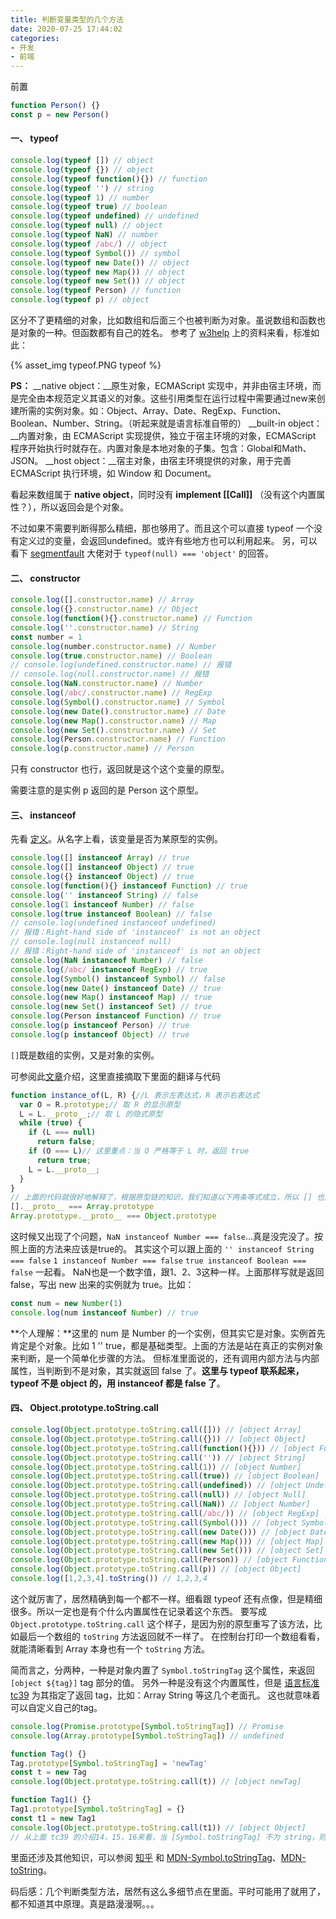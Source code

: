 ```yaml
---
title: 判断变量类型的几个方法
date: 2020-07-25 17:44:02
categories:
- 开发
- 前端
---
```


前置
```js
function Person() {}
const p = new Person()
```

#### 一、 typeof 

```js
console.log(typeof []) // object
console.log(typeof {}) // object
console.log(typeof function(){}) // function
console.log(typeof '') // string
console.log(typeof 1) // number
console.log(typeof true) // boolean
console.log(typeof undefined) // undefined
console.log(typeof null) // object
console.log(typeof NaN) // number
console.log(typeof /abc/) // object
console.log(typeof Symbol()) // symbol
console.log(typeof new Date()) // object
console.log(typeof new Map()) // object
console.log(typeof new Set()) // object
console.log(typeof Person) // function
console.log(typeof p) // object
```

区分不了更精细的对象，比如数组和后面三个也被判断为对象。虽说数组和函数也是对象的一种。但函数都有自己的姓名。
参考了 [w3help](http://www.w3help.org/zh-cn/causes/SD9028) 上的资料来看，标准如此：

{% asset_img typeof.PNG typeof %}

**PS：**
__native object：__原生对象，ECMAScript 实现中，并非由宿主环境，而是完全由本规范定义其语义的对象。这些引用类型在运行过程中需要通过new来创建所需的实例对象。如：Object、Array、Date、RegExp、Function、Boolean、Number、String。（听起来就是语言标准自带的）
__built-in object：__内置对象，由 ECMAScript 实现提供，独立于宿主环境的对象，ECMAScript 程序开始执行时就存在。内置对象是本地对象的子集。包含：Global和Math、JSON。
__host object：__宿主对象，由宿主环境提供的对象，用于完善 ECMAScript 执行环境，如 Window 和 Document。

看起来数组属于 **native object**，同时没有 **implement [[Call]]** （没有这个内置属性？），所以返回会是个对象。

不过如果不需要判断得那么精细，那也够用了。而且这个可以直接 typeof 一个没有定义过的变量，会返回undefined。或许有些地方也可以利用起来。
另，可以看下 [segmentfault](https://segmentfault.com/q/1010000011846328) 大佬对于 `typeof(null) === 'object'` 的回答。

#### 二、 constructor

```js
console.log([].constructor.name) // Array
console.log({}.constructor.name) // Object
console.log(function(){}.constructor.name) // Function
console.log(''.constructor.name) // String
const number = 1
console.log(number.constructor.name) // Number
console.log(true.constructor.name) // Boolean
// console.log(undefined.constructor.name) // 报错
// console.log(null.constructor.name) // 报错
console.log(NaN.constructor.name) // Number
console.log(/abc/.constructor.name) // RegExp
console.log(Symbol().constructor.name) // Symbol
console.log(new Date().constructor.name) // Date
console.log(new Map().constructor.name) // Map
console.log(new Set().constructor.name) // Set
console.log(Person.constructor.name) // Function
console.log(p.constructor.name) // Person
```

只有 constructor 也行，返回就是这个这个变量的原型。

需要注意的是实例 p 返回的是 Person 这个原型。

#### 三、 instanceof

先看 [定义](https://developer.mozilla.org/en-US/docs/Web/JavaScript/Reference/Operators/instanceof)。从名字上看，该变量是否为某原型的实例。

```js
console.log([] instanceof Array) // true
console.log([] instanceof Object) // true
console.log({} instanceof Object) // true
console.log(function(){} instanceof Function) // true
console.log('' instanceof String) // false
console.log(1 instanceof Number) // false
console.log(true instanceof Boolean) // false
// console.log(undefined instanceof undefined)
// 报错：Right-hand side of 'instanceof' is not an object
// console.log(null instanceof null)
// 报错：Right-hand side of 'instanceof' is not an object
console.log(NaN instanceof Number) // false
console.log(/abc/ instanceof RegExp) // true
console.log(Symbol() instanceof Symbol) // false
console.log(new Date() instanceof Date) // true
console.log(new Map() instanceof Map) // true
console.log(new Set() instanceof Set) // true
console.log(Person instanceof Function) // true
console.log(p instanceof Person) // true
console.log(p instanceof Object) // true
```

`[]`既是数组的实例，又是对象的实例。

可参阅此[文章](https://developer.ibm.com/zh/articles/1306-jiangjj-jsinstanceof/)介绍，这里直接摘取下里面的翻译与代码
```js
function instance_of(L, R) {//L 表示左表达式，R 表示右表达式
  var O = R.prototype;// 取 R 的显示原型
  L = L.__proto__;// 取 L 的隐式原型
  while (true) {
    if (L === null)
      return false;
    if (O === L)// 这里重点：当 O 严格等于 L 时，返回 true
      return true;
    L = L.__proto__;
  }
}
// 上面的代码就很好地解释了，根据原型链的知识，我们知道以下两条等式成立，所以 [] 也是 Object 的实例
[].__proto__ === Array.prototype
Array.prototype.__proto__ === Object.prototype
```
这时候又出现了个问题，`NaN instanceof Number === false`...真是没完没了。按照上面的方法来应该是true的。
其实这个可以跟上面的 `'' instanceof String === false` `1 instanceof Number === false` `true instanceof Boolean === false` 一起看。
NaN也是一个数字值，跟1、2、3这种一样。上面那样写就是返回 false，写出 new 出来的实例就为 true。比如：
```js
const num = new Number(1)
console.log(num instanceof Number) // true
```
**个人理解：**这里的 num 是 Number 的一个实例，但其实它是对象。实例首先肯定是个对象。比如 1 '' true，都是基础类型。上面的方法是站在真正的实例对象来判断，是一个简单化步骤的方法。
但标准里面说的，还有调用内部方法与内部属性，当判断到不是对象，其实就返回 false 了。**这里与 typeof 联系起来，typeof 不是 object 的，用 instanceof 都是 false 了**。

#### 四、 Object.prototype.toString.call

```js
console.log(Object.prototype.toString.call([])) // [object Array]
console.log(Object.prototype.toString.call({})) // [object Object]
console.log(Object.prototype.toString.call(function(){})) // [object Function]
console.log(Object.prototype.toString.call('')) // [object String]
console.log(Object.prototype.toString.call(1)) // [object Number]
console.log(Object.prototype.toString.call(true)) // [object Boolean]
console.log(Object.prototype.toString.call(undefined)) // [object Undefined]
console.log(Object.prototype.toString.call(null)) // [object Null]
console.log(Object.prototype.toString.call(NaN)) // [object Number]
console.log(Object.prototype.toString.call(/abc/)) // [object RegExp]
console.log(Object.prototype.toString.call(Symbol())) // [object Symbol]
console.log(Object.prototype.toString.call(new Date())) // [object Date]
console.log(Object.prototype.toString.call(new Map())) // [object Map]
console.log(Object.prototype.toString.call(new Set())) // [object Set]
console.log(Object.prototype.toString.call(Person)) // [object Function]
console.log(Object.prototype.toString.call(p)) // [object Object]
console.log([1,2,3,4].toString()) // 1,2,3,4
```

这个就厉害了，居然精确到每一个都不一样。细看跟 typeof 还有点像，但是精细很多。所以一定也是有个什么内置属性在记录着这个东西。
要写成 `Object.prototype.toString.call` 这个样子，是因为别的原型重写了该方法，比如最后一个数组的 `toString` 方法返回就不一样了。
在控制台打印一个数组看看，就能清晰看到 Array 本身也有一个 `toString` 方法。

简而言之，分两种，一种是对象内置了 `Symbol.toStringTag` 这个属性，来返回 `[object ${tag}]` tag 部分的值。
另外一种是没有这个内置属性，但是 [语言标准tc39](https://tc39.es/ecma262/#sec-object.prototype.tostring) 为其指定了返回 tag，比如：Array String 等这几个老面孔。
这也就意味着可以自定义自己的tag。

```js
console.log(Promise.prototype[Symbol.toStringTag]) // Promise
console.log(Array.prototype[Symbol.toStringTag]) // undefined

function Tag() {}
Tag.prototype[Symbol.toStringTag] = 'newTag'
const t = new Tag
console.log(Object.prototype.toString.call(t)) // [object newTag]

function Tag1() {}
Tag1.prototype[Symbol.toStringTag] = {}
const t1 = new Tag1
console.log(Object.prototype.toString.call(t1)) // [object Object]
// 从上面 tc39 的介绍14，15，16来看，当 [Symbol.toStringTag] 不为 string，则将内置 tag 设置为 Object
```

里面还涉及其他知识，可以参阅 [知乎](https://zhuanlan.zhihu.com/p/118793721) 和 [MDN-Symbol.toStringTag](https://developer.mozilla.org/zh-CN/docs/Web/JavaScript/Reference/Global_Objects/Symbol/toStringTag)、[MDN-toString](https://developer.mozilla.org/zh-CN/docs/Web/JavaScript/Reference/Global_Objects/Object/toString)。

码后感：几个判断类型方法，居然有这么多细节点在里面。平时可能用了就用了，都不知道其中原理。真是路漫漫啊。。。
